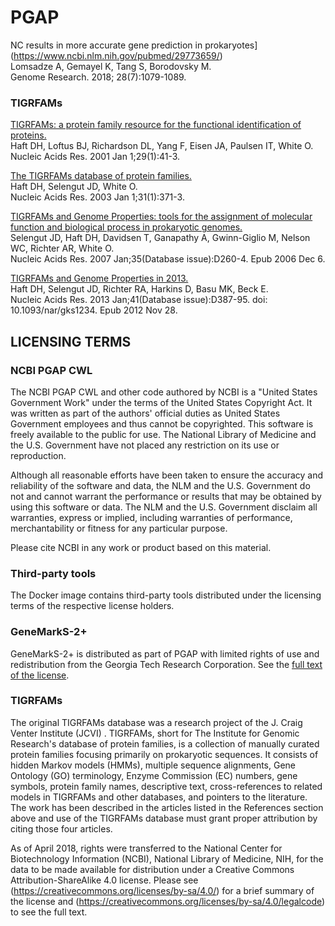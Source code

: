 # PGAP
NC results in more accurate gene prediction in prokaryotes](https://www.ncbi.nlm.nih.gov/pubmed/29773659/)\
Lomsadze A, Gemayel K, Tang S, Borodovsky M.\
Genome Research. 2018; 28(7):1079-1089.

### TIGRFAMs

[TIGRFAMs: a protein family resource for the functional identification of proteins.](https://www.ncbi.nlm.nih.gov/pubmed/11125044)\
Haft DH, Loftus BJ, Richardson DL, Yang F, Eisen JA, Paulsen IT, White O.\
Nucleic Acids Res. 2001 Jan 1;29(1):41-3.

[The TIGRFAMs database of protein families.](https://www.ncbi.nlm.nih.gov/pubmed/12520025)\
Haft DH, Selengut JD, White O.\
Nucleic Acids Res. 2003 Jan 1;31(1):371-3.

[TIGRFAMs and Genome Properties: tools for the assignment of molecular function and biological process in prokaryotic genomes.](https://www.ncbi.nlm.nih.gov/pubmed/17151080)\
Selengut JD, Haft DH, Davidsen T, Ganapathy A, Gwinn-Giglio M, Nelson WC, Richter AR, White O.\
Nucleic Acids Res. 2007 Jan;35(Database issue):D260-4. Epub 2006 Dec 6.

[TIGRFAMs and Genome Properties in 2013.](https://www.ncbi.nlm.nih.gov/pubmed/23197656)\
Haft DH, Selengut JD, Richter RA, Harkins D, Basu MK, Beck E.\
Nucleic Acids Res. 2013 Jan;41(Database issue):D387-95. doi: 10.1093/nar/gks1234. Epub 2012 Nov 28.

## LICENSING TERMS

### NCBI PGAP CWL

The NCBI PGAP CWL and other code authored by NCBI is a "United States
Government Work" under the terms of the United States Copyright
Act. It was written as part of the authors' official duties as United
States Government employees and thus cannot be copyrighted. This
software is freely available to the public for use. The National
Library of Medicine and the U.S. Government have not placed any
restriction on its use or reproduction.

Although all reasonable efforts have been taken to ensure the accuracy
and reliability of the software and data, the NLM and the
U.S. Government do not and cannot warrant the performance or results
that may be obtained by using this software or data. The NLM and the
U.S. Government disclaim all warranties, express or implied, including
warranties of performance, merchantability or fitness for any
particular purpose.

Please cite NCBI in any work or product based on this material.

### Third-party tools

The Docker image contains third-party tools distributed under the
licensing terms of the respective license holders.

### GeneMarkS-2+

GeneMarkS-2+ is distributed as part of PGAP with limited rights of use
and redistribution from the Georgia Tech Research Corporation. See the
[full text of the license](GeneMarkS_Software_License.txt).

### TIGRFAMs

The original TIGRFAMs database was a research project of the J. Craig
Venter Institute \(JCVI\) . TIGRFAMs, short for The Institute for
Genomic Research's database of protein families, is a collection of
manually curated protein families focusing primarily on prokaryotic
sequences. It consists of hidden Markov models \(HMMs\), multiple
sequence alignments, Gene Ontology \(GO\) terminology, Enzyme Commission
\(EC\) numbers, gene symbols, protein family names, descriptive text,
cross-references to related models in TIGRFAMs and other databases,
and pointers to the literature. The work has been described in the
articles listed in the References section above and use of the
TIGRFAMs database must grant proper attribution by citing those four
articles.

As of April 2018, rights were transferred to the National Center for
Biotechnology Information \(NCBI\), National Library of Medicine, NIH,
for the data to be made available for distribution under a Creative
Commons Attribution-ShareAlike 4.0 license.  Please see
(https://creativecommons.org/licenses/by-sa/4.0/) for a brief summary
of the license and
(https://creativecommons.org/licenses/by-sa/4.0/legalcode) to see the
full text.
